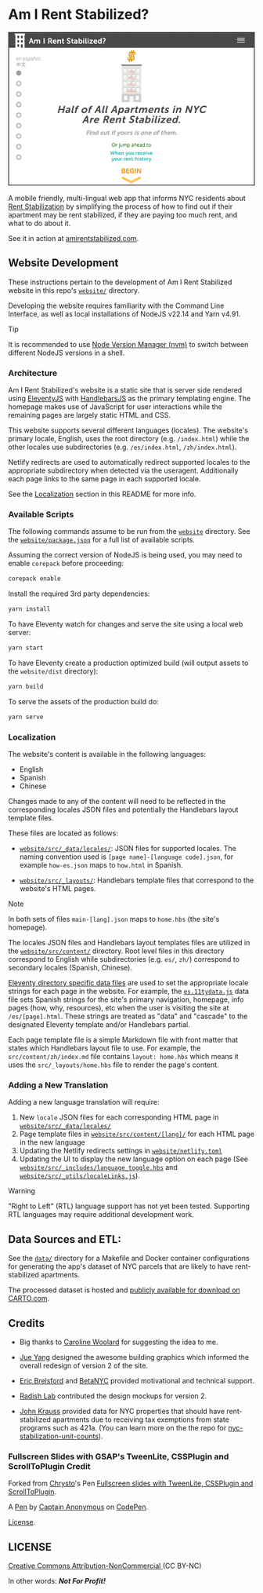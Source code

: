 # Am I Rent Stabilized?

![](website/assets/png/airs_landing_page.png)

A mobile friendly, multi-lingual web app that informs NYC residents about [Rent Stabilization](http://www.nycrgb.org/html/resources/faq/rentstab.html) by simplifying the process of how to find out if their apartment may be rent stabilized, if they are paying too much rent, and what to do about it.

See it in action at [amirentstabilized.com](https://amirentstabilized.com/).

## Website Development

These instructions pertain to the development of Am I Rent Stabilized website in this repo's [`website/`](./website/) directory.

Developing the website requires familiarity with the Command Line Interface, as well as local installations of NodeJS v22.14 and Yarn v4.91.

> [!TIP]
> It is recommended to use [Node Version Manager (nvm)](https://github.com/nvm-sh/nvm) to switch between different NodeJS versions in a shell.

### Architecture

Am I Rent Stabilized's website is a static site that is server side rendered using [EleventyJS](https://www.11ty.dev) with [HandlebarsJS](https://handlebarsjs.com) as the primary templating engine. The homepage makes use of JavaScript for user interactions while the remaining pages are largely static HTML and CSS.

This website supports several different languages (locales). The website's primary locale, English, uses the root directory (e.g. `/index.html`) while the other locales use subdirectories (e.g. `/es/index.html`, `/zh/index.html`).

Netlify redirects are used to automatically redirect supported locales to the appropriate subdirectory when detected via the useragent. Additionally each page links to the same page in each supported locale.

See the [Localization](#localization) section in this README for more info.

### Available Scripts

The following commands assume to be run from the [`website`](./website/) directory. See the [`website/package.json`](./website/package.json) for a full list of available scripts.

Assuming the correct version of NodeJS is being used, you may need to enable `corepack` before proceeding:

```bash
corepack enable
```

Install the required 3rd party dependencies:

```bash
yarn install
```

To have Eleventy watch for changes and serve the site using a local web server:

```bash
yarn start
```

To have Eleventy create a production optimized build (will output assets to the `website/dist` directory):

```bash
yarn build
```

To serve the assets of the production build do:

```bash
yarn serve
```

### Localization

The website's content is available in the following languages:

- English
- Spanish
- Chinese

Changes made to any of the content will need to be reflected in the corresponding locales JSON files and potentially the Handlebars layout template files.

These files are located as follows:

- [`website/src/_data/locales/`](./website/src/_data/locales/): JSON files for supported locales. The naming convention used is `[page name]-[language code].json`, for example `how-es.json` maps to `how.html` in Spanish.

- [`website/src/_layouts/`](./website/src/_layouts/): Handlebars template files that correspond to the website's HTML pages.

> [!NOTE]
> In both sets of files `main-[lang].json` maps to `home.hbs` (the site's homepage).

The locales JSON files and Handlebars layout templates files are utilized in the [`website/src/content/`](./website/src/content/) directory. Root level files in this directory correspond to English while subdirectories (e.g. `es/`, `zh/`) correspond to secondary locales (Spanish, Chinese).

[Eleventy directory specific data files](https://www.11ty.dev/docs/data-template-dir/) are used to set the appropriate locale strings for each page in the website. For example, the [`es.11tydata.js`](./website/src/content/es/es.11tydata.js) data file sets Spanish strings for the site's primary navigation, homepage, info pages (how, why, resources), etc when the user is visiting the site at `/es/[page].html`. These strings are treated as "data" and "cascade" to the designated Eleventy template and/or Handlebars partial.

Each page template file is a simple Markdown file with front matter that states which Handlebars layout file to use. For example, the `src/content/zh/index.md` file contains `layout: home.hbs` which means it uses the `src/_layouts/home.hbs` file to render the page's content.

### Adding a New Translation

Adding a new language translation will require:

1. New `locale` JSON files for each corresponding HTML page in [`website/src/_data/locales/`](./website/src/_data/locales/)
2. Page template files in [`website/src/content/[lang]/`](./website/src/content/) for each HTML page in the new language
3. Updating the Netlify redirects settings in [`website/netlify.toml`](./website/netlify.toml)
4. Updating the UI to display the new language option on each page (See [`website/src/_includes/language_toggle.hbs`](./website/src/_includes/language_toggle.hbs) and [`website/src/_utils/localeLinks.js`](./website/src/_utils/localeLinks.js)).

> [!WARNING]
> "Right to Left" (RTL) language support has not yet been tested. Supporting RTL languages may require additional development work.

## Data Sources and ETL:

See the [`data/`](./data) directory for a Makefile and Docker container configurations for generating the app's dataset of NYC parcels that are likely to have rent-stabilized apartments.

The processed dataset is hosted and [publicly available for download on CARTO.com](https://clausa.app.carto.com/map/9102794d-e704-4e91-95b8-582049b57ad1).

## Credits

- Big thanks to [Caroline Woolard](http://carolinewoolard.com/) for suggesting the idea to me.

- [Jue Yang](https://github.com/jueyang) designed the awesome building graphics which informed the overall redesign of version 2 of the site.

- [Eric Brelsford](http://ebrelsford.github.io/portfolio/) and [BetaNYC](http://betanyc.us/) provided motivational and technical support.

- [Radish Lab](http://radishlab.com/) contributed the design mockups for version 2.

- [John Krauss](http://blog.johnkrauss.com/) provided data for NYC properties that should have rent-stabilized apartments due to receiving tax exemptions from state programs such as 421a. (You can learn more on the the repo for [nyc-stabilization-unit-counts](https://github.com/talos/nyc-stabilization-unit-counts)).

### Fullscreen Slides with GSAP's TweenLite, CSSPlugin and ScrollToPlugin Credit

Forked from [Chrysto](http://codepen.io/bassta/)'s Pen [Fullscreen slides with TweenLite, CSSPlugin and ScrollToPlugin](http://codepen.io/bassta/pen/kDvmC/).

A [Pen](http://codepen.io/anon/pen/XJqaRg) by [Captain Anonymous](http://codepen.io/anon) on [CodePen](http://codepen.io/).

[License](http://codepen.io/anon/pen/XJqaRg/license).

## LICENSE

[Creative Commons Attribution-NonCommercial ](http://creativecommons.org/licenses/by-nc/4.0/)
(CC BY-NC)

In other words: **_Not For Profit!_**
